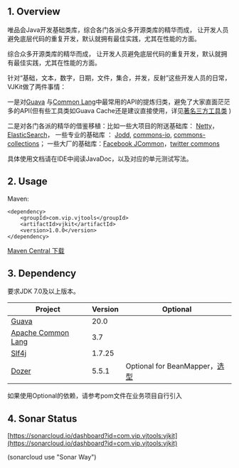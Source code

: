 ## 1. Overview

唯品会Java开发基础类库，综合各门各派众多开源类库的精华而成， 让开发人员避免底层代码的重复开发，默认就拥有最佳实践，尤其在性能的方面。


综合众多开源类库的精华而成， 让开发人员避免底层代码的重复开发，默认就拥有最佳实践，尤其在性能的方面。

针对“基础，文本，数字，日期，文件，集合，并发，反射”这些开发人员的日常，VJKit做了两件事情：

一是对[Guava](https://github.com/google/guava) 与[Common Lang](https://github.com/apache/commons-lang)中最常用的API的提炼归类，避免了大家直面茫茫多的API(但有些工具类如Guava Cache还是建议直接使用，详见[著名三方工具类](docs/direct_3rd.md) )

二是对各门各派的精华的借鉴移植：比如一些大项目的附送基础库： [Netty](https://github.com/netty/netty/)，[ElasticSearch](https://github.com/elastic/elasticsearch)， 一些专业的基础库 ： [Jodd](https://github.com/oblac/jodd/), [commons-io](https://github.com/apache/commons-io), [commons-collections](https://github.com/apache/commons-collections)； 一些大厂的基础库：[Facebook JCommon](https://github.com/facebook/jcommon)，[twitter commons](https://github.com/twitter/commons)


具体使用文档请在IDE中阅读JavaDoc，以及对应的单元测试写法。


## 2. Usage

Maven:

```
<dependency>
	<groupId>com.vip.vjtools</groupId>
	<artifactId>vjkit</artifactId>
	<version>1.0.0</version>
</dependency>
```

[Maven Central 下载](http://repo1.maven.org/maven2/com/vip/vjtools/vjkit/1.0.0/)

## 3. Dependency

要求JDK 7.0及以上版本。

| Project | Version | Optional|
|--- | --- | --- |
|[Guava](https://github.com/google/guava) | 20.0 ||
|[Apache Common Lang](https://github.com/apache/commons-lang) | 3.7 ||
|[Slf4j](https://www.slf4j.org) | 1.7.25 ||
|[Dozer](http://dozermapper.github.io/) | 5.5.1 |Optional for BeanMapper，[选型](https://github.com/vipshop/vjtools/blob/master/vjkit/src/main/java/com/vip/vjtools/vjkit/reflect/BeanMapper.java#L11) |

如果使用Optional的依赖，请参考pom文件在业务项目自行引入

## 4. Sonar Status

[https://sonarcloud.io/dashboard?id=com.vip.vjtools:vjkit](https://sonarcloud.io/dashboard?id=com.vip.vjtools:vjkit)

(sonarcloud use "Sonar Way")



